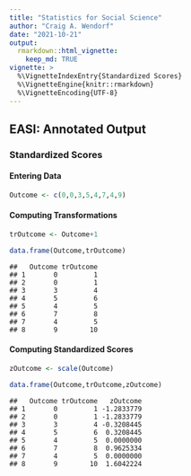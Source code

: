 ```yaml
---
title: "Statistics for Social Science"
author: "Craig A. Wendorf"
date: "2021-10-21"
output: 
  rmarkdown::html_vignette:
    keep_md: TRUE
vignette: >
  %\VignetteIndexEntry{Standardized Scores}
  %\VignetteEngine{knitr::rmarkdown}
  %\VignetteEncoding{UTF-8}
---
```






## EASI: Annotated Output

### Standardized Scores

#### Entering Data


```r
Outcome <- c(0,0,3,5,4,7,4,9)
```

#### Computing Transformations


```r
trOutcome <- Outcome+1
```


```r
data.frame(Outcome,trOutcome)
```

```
##   Outcome trOutcome
## 1       0         1
## 2       0         1
## 3       3         4
## 4       5         6
## 5       4         5
## 6       7         8
## 7       4         5
## 8       9        10
```

#### Computing Standardized Scores


```r
zOutcome <- scale(Outcome)
```


```r
data.frame(Outcome,trOutcome,zOutcome)
```

```
##   Outcome trOutcome   zOutcome
## 1       0         1 -1.2833779
## 2       0         1 -1.2833779
## 3       3         4 -0.3208445
## 4       5         6  0.3208445
## 5       4         5  0.0000000
## 6       7         8  0.9625334
## 7       4         5  0.0000000
## 8       9        10  1.6042224
```
